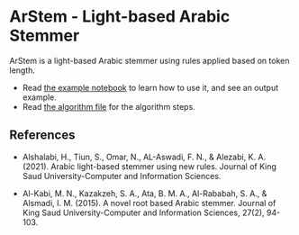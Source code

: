 # ArStem - Light-based Arabic Stemmer 

ArStem is a light-based Arabic stemmer using rules applied based on token length.

- Read [the example notebook](Example.ipynb) to learn how to use it, and see an output example.
- Read [the algorithm file](Algorithm.md) for the algorithm steps.

## References

- Alshalabi, H., Tiun, S., Omar, N., AL-Aswadi, F. N., & Alezabi, K. A. (2021). Arabic light-based stemmer using new rules. Journal of King Saud University-Computer and Information Sciences.

- Al-Kabi, M. N., Kazakzeh, S. A., Ata, B. M. A., Al-Rababah, S. A., & Alsmadi, I. M. (2015). A novel root based Arabic stemmer. Journal of King Saud University-Computer and Information Sciences, 27(2), 94-103.

